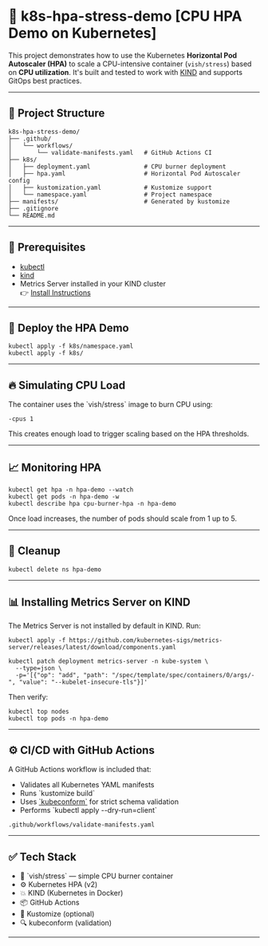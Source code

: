 # 🚀 k8s-hpa-stress-demo [CPU HPA Demo on Kubernetes]
This project demonstrates how to use the Kubernetes **Horizontal Pod Autoscaler (HPA)** to scale a CPU-intensive container (`vish/stress`) based on **CPU utilization**. It's built and tested to work with [KIND](https://kind.sigs.k8s.io/) and supports GitOps best practices.

---

## 📁 Project Structure

```
k8s-hpa-stress-demo/
├── .github/
│   └── workflows/
│       └── validate-manifests.yaml   # GitHub Actions CI
├── k8s/
│   ├── deployment.yaml               # CPU burner deployment
│   ├── hpa.yaml                      # Horizontal Pod Autoscaler config
│   ├── kustomization.yaml            # Kustomize support
│   └── namespace.yaml                # Project namespace
├── manifests/                        # Generated by kustomize
├── .gitignore
└── README.md
```

---

## 🔧 Prerequisites

- [kubectl](https://kubernetes.io/docs/tasks/tools/)
- [kind](https://kind.sigs.k8s.io/)
- Metrics Server installed in your KIND cluster  
  👉 [Install Instructions](#installing-metrics-server-on-kind)

---

## 🚀 Deploy the HPA Demo

```
kubectl apply -f k8s/namespace.yaml
kubectl apply -f k8s/
```

---

## 🔥 Simulating CPU Load

The container uses the \`vish/stress\` image to burn CPU using:

```
-cpus 1
```

This creates enough load to trigger scaling based on the HPA thresholds.

---

## 📈 Monitoring HPA

```
kubectl get hpa -n hpa-demo --watch
kubectl get pods -n hpa-demo -w
kubectl describe hpa cpu-burner-hpa -n hpa-demo
```

Once load increases, the number of pods should scale from 1 up to 5.

---

## 🧼 Cleanup

```
kubectl delete ns hpa-demo
```

---

## 📊 Installing Metrics Server on KIND

The Metrics Server is not installed by default in KIND. Run:

```
kubectl apply -f https://github.com/kubernetes-sigs/metrics-server/releases/latest/download/components.yaml

kubectl patch deployment metrics-server -n kube-system \
  --type=json \
  -p='[{"op": "add", "path": "/spec/template/spec/containers/0/args/-", "value": "--kubelet-insecure-tls"}]'
```

Then verify:

```
kubectl top nodes
kubectl top pods -n hpa-demo
```

---

## ⚙️ CI/CD with GitHub Actions

A GitHub Actions workflow is included that:

- Validates all Kubernetes YAML manifests
- Runs \`kustomize build\`
- Uses [\`kubeconform\`](https://github.com/yannh/kubeconform) for strict schema validation
- Performs \`kubectl apply --dry-run=client\`

```
.github/workflows/validate-manifests.yaml
```

---

## ✅ Tech Stack

- 🐳 \`vish/stress\` — simple CPU burner container
- ⚙️ Kubernetes HPA (v2)
- 💥 KIND (Kubernetes in Docker)
- 📦 GitHub Actions
- 📐 Kustomize (optional)
- 🔍 kubeconform (validation)

---
